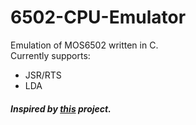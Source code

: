 # 6502-CPU-Emulator
Emulation of MOS6502 written in C.\
Currently supports:
  - JSR/RTS
  - LDA

##### Inspired by [this](https://github.com/davepoo/6502Emulator) project.
